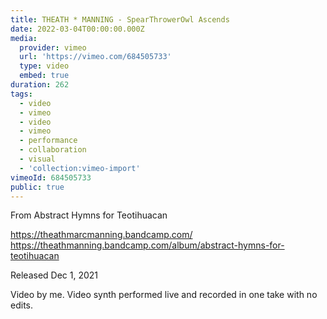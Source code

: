 ```yaml
---
title: THEATH * MANNING - SpearThrowerOwl Ascends
date: 2022-03-04T00:00:00.000Z
media:
  provider: vimeo
  url: 'https://vimeo.com/684505733'
  type: video
  embed: true
duration: 262
tags:
  - video
  - vimeo
  - video
  - vimeo
  - performance
  - collaboration
  - visual
  - 'collection:vimeo-import'
vimeoId: 684505733
public: true
---
```

From Abstract Hymns for Teotihuacan

https://theathmarcmanning.bandcamp.com/
https://theathmanning.bandcamp.com/album/abstract-hymns-for-teotihuacan

Released Dec 1, 2021

Video by me. Video synth performed live and recorded in one take with no edits.

<!-- Vimeo video: THEATH * MANNING - SpearThrowerOwl Ascends -->
<!-- Duration: 4:22 -->
<!-- Created: 2022-03-04 -->

<ClientOnly>
  <WorkbookViewer />
</ClientOnly>

<script setup>
import WorkbookViewer from "../../.vitepress/theme/components/workbook/WorkbookViewer.vue";
</script>
